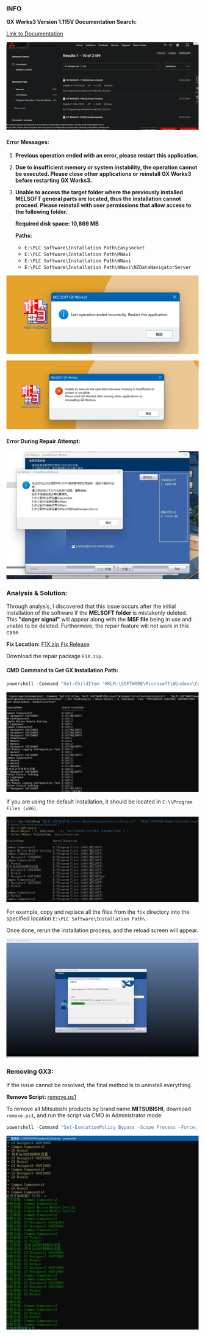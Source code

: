  
### **INFO**

**GX Works3 Version 1.115V Documentation Search:**

[Link to Documentation](https://tr.mitsubishielectric.com/fa/tr_en/advanced-search?q=GX+Works3+Ver.1.115V&ct=document)

![alt text](./pic/image-1.png)

#### **Error Messages:**

1. **Previous operation ended with an error, please restart this application.**
2. **Due to insufficient memory or system instability, the operation cannot be executed. Please close other applications or reinstall GX Works3 before restarting GX Works3.**
3. **Unable to access the target folder where the previously installed MELSOFT general parts are located, thus the installation cannot proceed. Please reinstall with user permissions that allow access to the following folder.**

   **Required disk space: 10,869 MB**

   **Paths:**

   * `E:\PLC Software\Installation Path\Easysocket`
   * `E:\PLC Software\Installation Path\MNavi`
   * `E:\PLC Software\Installation Path\NNavi`
   * `E:\PLC Software\Installation Path\NNavi\NZDataNavigatorServer`

![alt text](./pic/2f431277fe2e22f1b065aa85f367a1c7.png)

![alt text](./pic/2a68e89aae8fe620f52277a76ccec80b.png)

#### **Error During Repair Attempt:**

![alt text](./pic/fb199f87ed470f6c5aacec73daa74dc5.jpg)

### **Analysis & Solution:**

Through analysis, I discovered that this issue occurs after the initial installation of the software if the **MELSOFT folder** is mistakenly deleted. This **"danger signal"** will appear along with the **MSF file** being in use and unable to be deleted. Furthermore, the repair feature will not work in this case.

**Fix Location:** [F1X.zip Fix Release](https://github.com/MartinxMax/GX3-Fix/releases/download/Fix/F1X.zip)

Download the repair package `F1X.zip`.

#### **CMD Command to Get GX Installation Path:**

```powershell
powershell -Command "Get-ChildItem 'HKLM:\SOFTWARE\Microsoft\Windows\CurrentVersion\Uninstall', 'HKLM:\SOFTWARE\Wow6432Node\Microsoft\Windows\CurrentVersion\Uninstall' | Get-ItemProperty | Where-Object { $_.Publisher -like '*MITSUBISHI ELECTRIC CORPORATION*' } | Select-Object DisplayName, InstallLocation"
```

![alt text](./pic/image.png)

If you are using the default installation, it should be located in `C:\\Program Files (x86)`.

![alt text](./pic/0f20b9a38d44237ee54f8bfe2bbb33d2.png)

For example, copy and replace all the files from the `fix` directory into the specified location `E:\PLC Software\Installation Path\`.

Once done, rerun the installation process, and the reload screen will appear.

![alt text](./pic/93c172e64a624983d5a3ed37e11ba4d8.png)

### **Removing GX3:**

If the issue cannot be resolved, the final method is to uninstall everything.

**Remove Script:** [remove.ps1](https://github.com/MartinxMax/GX3-Fix/blob/main/remove.ps1)

To remove all Mitsubishi products by brand name **MITSUBISHI**, download `remove.ps1`, and run the script via CMD in Administrator mode:

```powershell
powershell -Command "Set-ExecutionPolicy Bypass -Scope Process -Force; .\remove.ps1"
```

![alt text](./pic/af94b174e7b433aec726210f54205040.png)

 